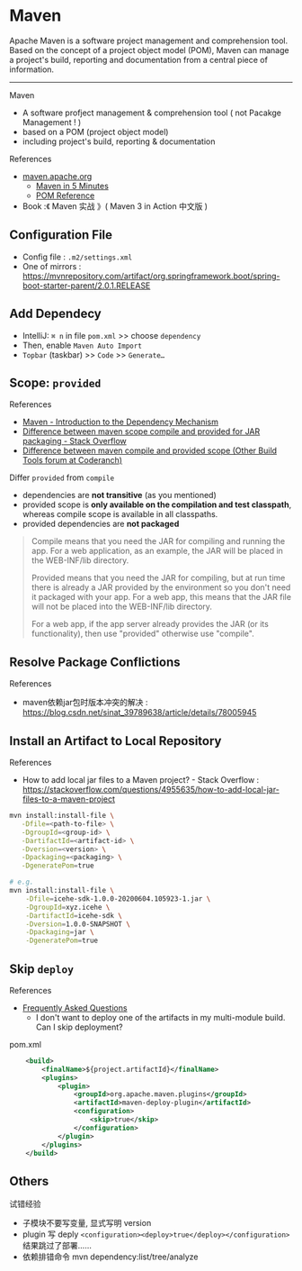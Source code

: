 # Maven

Apache Maven is a software project management and comprehension tool.
Based on the concept of a project object model (POM), Maven can manage a project's build, reporting and documentation from a central piece of information.

---

Maven

- A software profject management & comprehension tool ( not Pacakge Management ! )
- based on a POM (project object model)
- including project's build, reporting & documentation

References

- [maven.apache.org](https://maven.apache.org/)
    - [Maven in 5 Minutes](http://maven.apache.org/guides/getting-started/maven-in-five-minutes.html)
    - [POM Reference](http://maven.apache.org/pom.html)
- Book :《 Maven 实战 》( Maven 3 in Action 中文版 )

## Configuration File

- Config file : `.m2/settings.xml`
- One of mirrors : https://mvnrepository.com/artifact/org.springframework.boot/spring-boot-starter-parent/2.0.1.RELEASE

## Add Dependecy

- IntelliJ: `⌘ n` in file `pom.xml` >> choose `dependency`
- Then, enable `Maven Auto Import`
- `Topbar` (taskbar) >> `Code` >> `Generate…`

## Scope: `provided`

References

- [Maven - Introduction to the Dependency Mechanism](https://maven.apache.org/guides/introduction/introduction-to-dependency-mechanism.html)
- [Difference between maven scope compile and provided for JAR packaging - Stack Overflow](https://stackoverflow.com/questions/6646959/difference-between-maven-scope-compile-and-provided-for-jar-packaging)
- [Difference between maven compile and provided scope (Other Build Tools forum at Coderanch)](https://coderanch.com/t/502091/build-tools/difference-maven-compile-scope)

Differ `provided` from `compile`

- dependencies are **not transitive** (as you mentioned)
- provided scope is **only available on the compilation and test classpath**, whereas compile scope is available in all classpaths.
- provided dependencies are **not packaged**

> Compile means that you need the JAR for compiling and running the app. For a web application, as an example, the JAR will be placed in the WEB-INF/lib directory.
>
> Provided means that you need the JAR for compiling, but at run time there is already a JAR provided by the environment so you don't need it packaged with your app. For a web app, this means that the JAR file will not be placed into the WEB-INF/lib directory.
>
> For a web app, if the app server already provides the JAR (or its functionality), then use "provided" otherwise use "compile".

## Resolve Package Conflictions

References

- maven依赖jar包时版本冲突的解决 : https://blog.csdn.net/sinat_39789638/article/details/78005945

## Install an Artifact to Local Repository

References

- How to add local jar files to a Maven project? - Stack Overflow : https://stackoverflow.com/questions/4955635/how-to-add-local-jar-files-to-a-maven-project

```bash
mvn install:install-file \
   -Dfile=<path-to-file> \
   -DgroupId=<group-id> \
   -DartifactId=<artifact-id> \
   -Dversion=<version> \
   -Dpackaging=<packaging> \
   -DgeneratePom=true

# e.g.
mvn install:install-file \
    -Dfile=icehe-sdk-1.0.0-20200604.105923-1.jar \
    -DgroupId=xyz.icehe \
    -DartifactId=icehe-sdk \
    -Dversion=1.0.0-SNAPSHOT \
    -Dpackaging=jar \
    -DgeneratePom=true
```

## Skip `deploy`

References

- [Frequently Asked Questions](https://maven.apache.org/plugins/maven-deploy-plugin/faq.html)
    - I don't want to deploy one of the artifacts in my multi-module build. Can I skip deployment?

pom.xml

```xml
    <build>
        <finalName>${project.artifactId}</finalName>
        <plugins>
            <plugin>
                <groupId>org.apache.maven.plugins</groupId>
                <artifactId>maven-deploy-plugin</artifactId>
                <configuration>
                    <skip>true</skip>
                </configuration>
            </plugin>
        </plugins>
    </build>
```

## Others

试错经验

- 子模块不要写变量, 显式写明 version
- plugin 写 deply `<configuration><deploy>true</deploy></configuration>` 结果跳过了部署……
- 依赖排错命令 mvn dependency:list/tree/analyze
